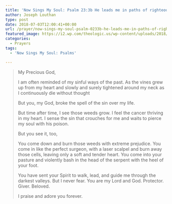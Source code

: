 ```yaml
---
title: 'Now Sings My Soul: Psalm 23:3b He leads me in paths of righteousness for his name’s sake'
author: Joseph Louthan
type: post
date: 2018-07-03T12:00:41+00:00
url: /prayer/now-sings-my-soul-psalm-0233b-he-leads-me-in-paths-of-righteousness-for-his-names-sake/
featured_image: https://i2.wp.com/theologic.us/wp-content/uploads/2018/07/Pink-Tulips-2009.jpg?resize=825%2C510
categories:
  - Prayers
tags:
  - 'Now Sings My Soul: Psalms'

---
```

> <p class="p1">
>   My Precious God,
> </p>
> 
> <p class="p1">
>   I am often reminded of my sinful ways of the past. As the vines grew up from my heart and slowly and surely tightened around my neck as I continuously die without thought
> </p>
> 
> <p class="p1">
>   But you, my God, broke the spell of the sin over my life.
> </p>
> 
> <p class="p1">
>   But time after time, I see those weeds grow. I feel the cancer thriving in my heart. I sense the sin that crouches for me and waits to pierce my soul with his poison.
> </p>
> 
> <p class="p1">
>   But you see it, too,
> </p>
> 
> <p class="p1">
>   You come down and burn those weeds with extreme prejudice. You come in like the perfect surgeon, with a laser scalpel and burn away those cells, leaving only a soft and tender heart. You come into your pasture and violently bash in the head of the serpent with the heel of your foot.
> </p>
> 
> <p class="p1">
>   You have sent your Spirit to walk, lead, and guide me through the darkest valleys. But I never fear. You are my Lord and God. Protector. Giver. Beloved.
> </p>
> 
> <p class="p1">
>   I praise and adore you forever.
> </p>